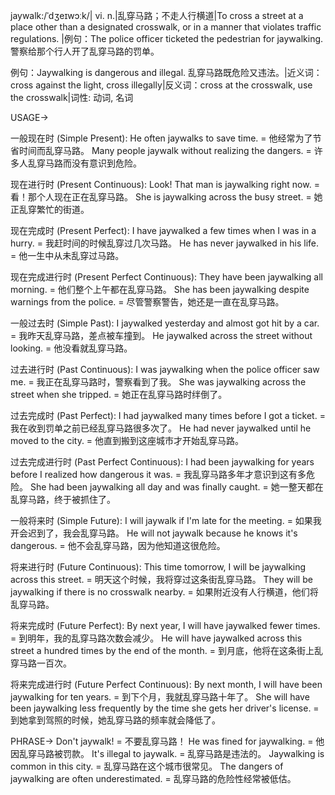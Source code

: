 jaywalk:/ˈdʒeɪwɔːk/| vi. n.|乱穿马路；不走人行横道|To cross a street at a place other than a designated crosswalk, or in a manner that violates traffic regulations. |例句：The police officer ticketed the pedestrian for jaywalking.  警察给那个行人开了乱穿马路的罚单。

例句：Jaywalking is dangerous and illegal. 乱穿马路既危险又违法。|近义词：cross against the light, cross illegally|反义词：cross at the crosswalk, use the crosswalk|词性: 动词, 名词


USAGE->

一般现在时 (Simple Present):
He often jaywalks to save time. = 他经常为了节省时间而乱穿马路。
Many people jaywalk without realizing the dangers. = 许多人乱穿马路而没有意识到危险。

现在进行时 (Present Continuous):
Look! That man is jaywalking right now. = 看！那个人现在正在乱穿马路。
She is jaywalking across the busy street. = 她正乱穿繁忙的街道。


现在完成时 (Present Perfect):
I have jaywalked a few times when I was in a hurry. = 我赶时间的时候乱穿过几次马路。
He has never jaywalked in his life. = 他一生中从未乱穿过马路。

现在完成进行时 (Present Perfect Continuous):
They have been jaywalking all morning. = 他们整个上午都在乱穿马路。
She has been jaywalking despite warnings from the police. = 尽管警察警告，她还是一直在乱穿马路。

一般过去时 (Simple Past):
I jaywalked yesterday and almost got hit by a car. = 我昨天乱穿马路，差点被车撞到。
He jaywalked across the street without looking. = 他没看就乱穿马路。

过去进行时 (Past Continuous):
I was jaywalking when the police officer saw me. = 我正在乱穿马路时，警察看到了我。
She was jaywalking across the street when she tripped. = 她正在乱穿马路时绊倒了。

过去完成时 (Past Perfect):
I had jaywalked many times before I got a ticket. = 我在收到罚单之前已经乱穿马路很多次了。
He had never jaywalked until he moved to the city. = 他直到搬到这座城市才开始乱穿马路。

过去完成进行时 (Past Perfect Continuous):
I had been jaywalking for years before I realized how dangerous it was. = 我乱穿马路多年才意识到这有多危险。
She had been jaywalking all day and was finally caught. = 她一整天都在乱穿马路，终于被抓住了。

一般将来时 (Simple Future):
I will jaywalk if I'm late for the meeting. = 如果我开会迟到了，我会乱穿马路。
He will not jaywalk because he knows it's dangerous. = 他不会乱穿马路，因为他知道这很危险。

将来进行时 (Future Continuous):
This time tomorrow, I will be jaywalking across this street. = 明天这个时候，我将穿过这条街乱穿马路。
They will be jaywalking if there is no crosswalk nearby. = 如果附近没有人行横道，他们将乱穿马路。

将来完成时 (Future Perfect):
By next year, I will have jaywalked fewer times. = 到明年，我的乱穿马路次数会减少。
He will have jaywalked across this street a hundred times by the end of the month. = 到月底，他将在这条街上乱穿马路一百次。


将来完成进行时 (Future Perfect Continuous):
By next month, I will have been jaywalking for ten years. = 到下个月，我就乱穿马路十年了。
She will have been jaywalking less frequently by the time she gets her driver's license. = 到她拿到驾照的时候，她乱穿马路的频率就会降低了。


PHRASE->
Don't jaywalk! = 不要乱穿马路！
He was fined for jaywalking. = 他因乱穿马路被罚款。
It's illegal to jaywalk. = 乱穿马路是违法的。
Jaywalking is common in this city. = 乱穿马路在这个城市很常见。
The dangers of jaywalking are often underestimated. = 乱穿马路的危险性经常被低估。
